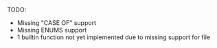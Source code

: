 TODO:
- Missing "CASE OF" support
- Missing ENUMS support
- 1 builtin function not yet implemented due to missing support for file

